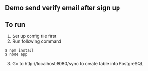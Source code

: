 ## Demo send verify email after sign up
## To run
1. Set up config file first
2. Run following command 
```
$ npm install
$ node app
```
3. Go to http://localhost:8080/sync to create table into PostgreSQL
